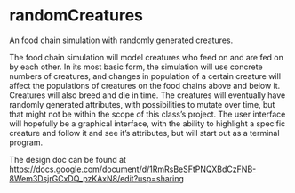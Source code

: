 # randomCreatures
An food chain simulation with randomly generated creatures.

The food chain simulation will model creatures who feed on and are fed on by each other.
In its most basic form, the simulation will use concrete numbers of creatures, and changes
in population of a certain creature will affect the populations of creatures on the food chains
above and below it.  Creatures will also breed and die in time.  The creatures will eventually
have randomly generated attributes, with possibilities to mutate over time, but that might not
be within the scope of this class’s project.  The user interface will hopefully be a graphical
interface, with the ability to highlight a specific creature and follow it and see it’s
attributes, but will start out as a terminal program.

The design doc can be found at https://docs.google.com/document/d/1RmRsBeSFtPNQXBdCzFNB-8Wem3DsjrGCxDQ_pzKAxN8/edit?usp=sharing
